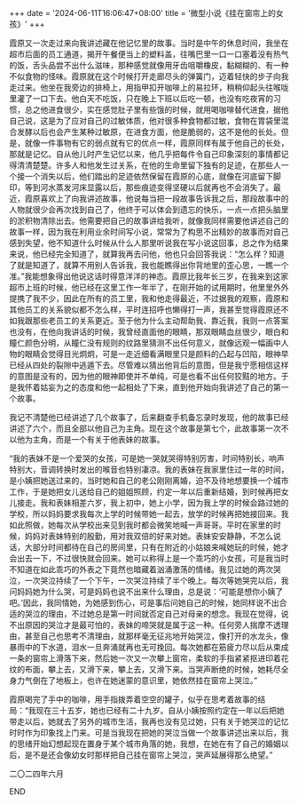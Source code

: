 +++
date = '2024-06-11T16:06:47+08:00'
title = '微型小说《挂在窗帘上的女孩》'
+++

霞原又一次走过来向我讲述藏在他记忆里的故事。当时是中午的休息时间，我坐在超市后面的员工通道，揭开午餐便当上的塑料盖，往嘴巴里一口一口塞着没有热气的饭，舌头品尝不出什么滋味，那种感觉就像用牙齿咀嚼橡皮，黏糊糊的、有一种不似食物的怪味。霞原就在这个时候打开走廊尽头的弹簧门，迈着轻快的步子向我走过来。他坐在我旁边的排椅上，用指甲扣开咖啡上的易拉环，稍稍仰起头往喉咙里灌了一口下去。他白天不吃饭，只在晚上下班以后吃一顿，也没有吃夜宵的习惯，总之他进食很少，实在感觉肚子里有些饿的时候，就用喝咖啡替代进食，据他自己说，这是为了应对自己的过敏体质，他对很多种食物都过敏，食物在胃袋里混合发酵以后也会产生某种过敏原，在进食方面，他是脆弱的，这不是他的长处。但是，就像一件事物有它的弱点就有它的优点一样，霞原同样有属于他自己的长处，那就是记忆。自从他儿时产生记忆以来，他几乎把每件令自己印象深刻的事情都记得清清楚楚。许多人和他发生过关系，在他的生命里留下独有的足迹，在那些人一个接一个消失以后，他们踏出的足迹依然保留在霞原的心底，就像在河底留下脚印，等到河水蒸发河床显露以后，那些痕迹变得坚硬以后就再也不会消失了。最近，霞原喜欢上了向我讲述故事，他说每当把一段故事告诉我之后，那段故事中的人物就很少会再次找到自己了，他终于可以体会到遗忘的快乐，一点一点把头脑里的淤积物清除出去。他需要把自己的故事讲给我听，就像我同样需要他讲述自己的故事一样，因为我在利用业余时间写小说，常常为了构思不出精妙的故事而对自己感到失望，他不知道什么时候从什么人那里听说我在写小说这回事，总之作为结果来说，他已经完全知道了，就算我再去问他，他也只会回答我说：“怎么样？知道了就是知道了，就算不用别人告诉我，我也能瞧得出你背地里的歪心思，一瞧一个准。”我能想象得出他说这话时得意洋洋的神态。霞原比我年长三岁，在我来到这家超市上班的时候，他已经在这里工作一年半了，在刚开始的试用期时，他里里外外提携了我不少，因此在所有的员工里，我和他走得最近，不过据我的观察，霞原和其他员工的关系貌似都不怎么样，平时连招呼也懒得打一声，我甚至觉得霞原还不如我跟那些老员工的关系更近。至于他为什么主动帮助我、靠近我，我则一点答案也没有，在他向我讲话的时候，我曾经直面他的眼睛，那双眼睛血丝很少，眼白和瞳仁颜色分明，从瞳仁没有规则的纹路里猜测不出任何意义，就像远观一幅画中人物的眼睛会觉得目光炯炯，可是一走近细看满眼里只是颜料的凸起与凹陷，眼神早已经从四处的裂隙中逃遁下去。尽管难以猜出他背后的意图，但是我宁愿相信这样的意图是没有的，因为他的眼神即使并不单纯，可是也看不出任何狡黠的地方。于是我怀着姑妄为之的态度和他一起相处了下来，直到他开始向我讲述了自己的第一个故事。

我记不清楚他已经讲述了几个故事了，后来翻查手机备忘录时发现，他的故事已经讲述了六个，而且全部以他自己为主角。现在这个故事是第七个，此故事第一次不以他为主角，而是一个有关于他表妹的故事。

“我的表妹不是一个爱哭的女孩，可是她一哭就哭得特别厉害，时间特别长，响声特别大，音调转换时发出的喉音也特别凄凉。我的表妹在我家里住过一年的时间，是小姨把她送过来的，当时她和自己的老公刚刚离婚，迫不及待地想要换一个城市工作，于是她把女儿送给自己的姐姐照顾，约定一年以后重新结婚，到时候再把女儿接走。我和表妹相差六岁，我上初中，她上小学，因为我上学的时候会路过她的学校，所以妈妈要求我每次上学的时候带她一起去，放学的时候再把她接回来。我如此照做，她每次从学校出来见到我时都会微笑地喊一声哥哥。平时在家里的时候，妈妈对表妹特别的殷勤，用对我双倍的好来对她。表妹安安静静，不怎么说话，大部分时间都待在自己的房间里，只有在附近的小姑娘来喊她玩的时候，她才会出去一下，不过很快就会回来。她可以称得上是一个乖巧的小女孩，可是我当时不知道在如此乖巧的外表之下竟然也暗藏着汹涌激荡的情绪。我见过她的两次哭泣，一次哭泣持续了一个下午，一次哭泣持续了半个晚上。每次等她哭完以后，我问妈妈她为什么哭，可是妈妈也说不出来什么理由，总是说：‘可能是想你小姨了吧。’因此，我同情她，为她感到伤心，可是事后问她自己的时候，她同样说不出合适的哭泣的理由，不过她总是第一时间就否定自己对母亲的想念。我现在觉得，说不出原因的哭泣才是最可怕的，表妹的啼哭就是属于这一种。任何旁人揣摩不透理由，甚至自己也思考不清理由，就那样毫无征兆地开始哭泣，像打开的水龙头，像暴雨中的下水道，泪水一旦奔涌就再也无可挽回。每次她都在筋疲力尽以后从束成一条的窗帘上滑落下来，然后她一次又一次攀上窗帘，柔软的手指紧紧抠进印着花纹的布面，攀上去，又滑下来，攀上去，又滑下来。当哭声断绝的时候，她耗尽全身力气倒在了地板上，也许在她迷蒙的意识里，她依然挂在窗帘上哭泣。”

霞原喝完了手中的咖啡，用手指拨弄着空空的罐子，似乎在思考着故事的结局：“我现在三十五岁，她也已经有二十九岁。自从小姨按照约定在一年以后把她带走以后，她就去了另外的城市生活，我再也没有见过她，只有关于她哭泣的记忆时时作为印象找上门来。可是当我现在把她的哭泣当做一个故事讲述出来以后，我的思绪开始幻想起现在置身于某个城市角落的她，我想，在她在有了自己的婚姻以后，是不是还会像幼女时那样把自己挂在窗帘上哭泣，哭声延展得那么绝望。”

二〇二四年六月

END



